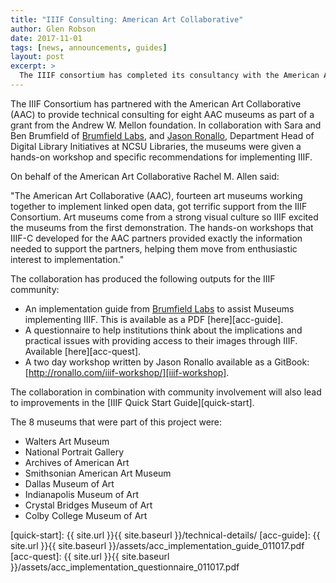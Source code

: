 ```yaml
---
title: "IIIF Consulting: American Art Collaborative"
author: Glen Robson
date: 2017-11-01
tags: [news, announcements, guides]
layout: post
excerpt: >
  The IIIF consortium has completed its consultancy with the American Art Collaborative and are able to share a guides for implementing IIIF in Museums and other outputs produced by the collaboration.
---
```


The IIIF Consortium has partnered with the American Art Collaborative (AAC) to provide technical consulting for eight AAC museums as part of a grant from the Andrew W. Mellon foundation. In collaboration with Sara and Ben Brumfield of [Brumfield Labs][Brumfield-Labs], and [Jason Ronallo][ronallo.com], Department Head of Digital Library Initiatives at NCSU Libraries, the museums were given a hands-on workshop and specific recommendations for implementing IIIF.

On behalf of the American Art Collaborative Rachel M. Allen said:

"The American Art Collaborative (AAC), fourteen art museums working together to implement linked open data, got terrific support from the IIIF Consortium.  Art museums come from a strong visual culture so IIIF excited the museums from the first demonstration.  The hands-on workshops that IIIF-C developed for the AAC partners provided exactly the information needed to support the partners, helping them move from enthusiastic interest to implementation."

The collaboration has produced the following outputs for the IIIF community:

 * An implementation guide from [Brumfield Labs][Brumfield-Labs] to assist Museums implementing IIIF. This is available as a PDF [here][acc-guide].
 * A questionnaire to help institutions think about the implications and practical issues with providing access to their images through IIIF. Available [here][acc-quest].
 * A two day workshop written by Jason Ronallo available as a GitBook: [http://ronallo.com/iiif-workshop/][iiif-workshop].

The collaboration in combination with community involvement will also lead to improvements in the [IIIF Quick Start Guide][quick-start].

The 8 museums that were part of this project were:

 * Walters Art Museum
 * National Portrait Gallery
 * Archives of American Art
 * Smithsonian American Art Museum
 * Dallas Museum of Art
 * Indianapolis Museum of Art
 * Crystal Bridges Museum of Art
 * Colby College Museum of Art

[Brumfield-Labs]: http://www.brumfieldlabs.com
[ronallo.com]: https://ronallo.com
[iiif-workshop]: http://ronallo.com/iiif-workshop/
[quick-start]: {{ site.url }}{{ site.baseurl }}/technical-details/
[acc-guide]: {{ site.url }}{{ site.baseurl }}/assets/acc_implementation_guide_011017.pdf
[acc-quest]: {{ site.url }}{{ site.baseurl }}/assets/acc_implementation_questionnaire_011017.pdf
